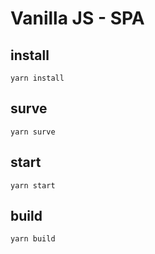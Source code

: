# Vanilla JS - SPA 

## install
```
yarn install
```

## surve
```
yarn surve
```

## start
```
yarn start
```
## build

```
yarn build
```

